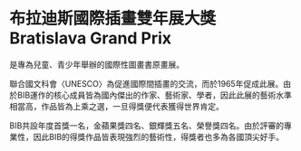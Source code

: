# 布拉迪斯國際插畫雙年展大獎 Bratislava Grand Prix

是專為兒童、青少年舉辦的國際性圖畫書原畫展。

聯合國文科會〈UNESCO〉為促進國際間插畫的交流，而於1965年促成此展。由於BIB運作的核心成員皆為國內傑出的作家、藝術家、學者，因此此展的藝術水準相當高，作品皆為上乘之選，一旦得獎便代表獲得世界肯定。

BIB共設年度首獎一名，金蘋果獎四名、銀輝獎五名、榮譽獎四名。由於評審的專業性，因此BIB的得獎作品皆表現強烈的藝術性，得獎者也多為各國頂尖好手。
